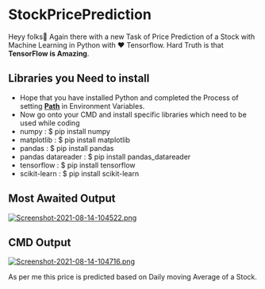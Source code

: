 # StockPricePrediction
Heyy folks👋
Again there with a new Task of Price Prediction of a Stock with Machine Learning in Python with ❤️ Tensorflow. Hard Truth is that <strong>TensorFlow is Amazing</strong>.

## Libraries you Need to install
- Hope that you have installed Python and completed the Process of setting <strong><a href="https://www.javatpoint.com/how-to-set-python-path">Path</a></strong> in Environment Variables.
- Now go onto your CMD and install specific libraries which need to be used while coding
 - numpy : $ pip install numpy
 - matplotlib : $ pip install matplotlib
 - pandas : $ pip install pandas
 - pandas datareader : $ pip install pandas_datareader
 - tensorflow : $ pip install tensorflow
 - scikit-learn : $ pip install scikit-learn

## Most Awaited Output
[![Screenshot-2021-08-14-104522.png](https://i.postimg.cc/rmxz7NsD/Screenshot-2021-08-14-104522.png)](https://postimg.cc/PpftwZmH)

## CMD Output 
[![Screenshot-2021-08-14-104716.png](https://i.postimg.cc/d33pL4C1/Screenshot-2021-08-14-104716.png)](https://postimg.cc/Cnym2CmT)

As per me this price is predicted based on Daily moving Average of a Stock.

